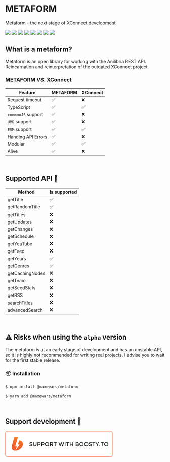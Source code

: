 # METAFORM

Metaform - the next stage of XConnect development

![](https://img.shields.io/github/issues/maxqwars/metaform)
![](https://img.shields.io/github/forks/maxqwars/metaform)
![](https://img.shields.io/github/stars/maxqwars/metaform)
![](https://img.shields.io/github/license/maxqwars/metaform)
![](https://img.shields.io/librariesio/dependents/npm/@maxqwars/metaform)
![](https://img.shields.io/github/release-date/maxqwars/metaform)
![](https://img.shields.io/github/contributors/maxqwars/metaform)
![](https://img.shields.io/github/package-json/v/maxqwars/metaform)

## What is a metaform?

Metaform is an open library for working with the Anilibria REST API. Reincarnation and reinterpretation of the outdated XConnect project.

### METAFORM VS. XConnect

| Feature            | METAFORM | XConnect |
| ------------------ | -------- | -------- |
| Request timeout    | ✅       | ❌       |
| TypeScript         | ✅       | ✅       |
| `commonJS` support | ✅       | ❌       |
| `UMD` support      | ✅       | ❌       |
| `ESM` support      | ✅       | ✅       |
| Handing API Errors | ✅       | ❌       |
| Modular            | ✅       | ✅       |
| Alive              | ✅       | ❌       |

<br />

## Supported API 🔌

| Method          | Is supported |
| --------------- | ------------ |
| getTitle        | ✅           |
| getRandomTitle  | ✅           |
| getTitles       | ❌           |
| getUpdates      | ❌           |
| getChanges      | ❌           |
| getSchedule     | ❌           |
| getYouTube      | ❌           |
| getFeed         | ❌           |
| getYears        | ✅           |
| getGenres       | ✅           |
| getCachingNodes | ❌           |
| getTeam         | ❌           |
| getSeedStats    | ❌           |
| getRSS          | ❌           |
| searchTitles    | ❌           |
| advancedSearch  | ❌           |

<br />

## ⚠️ Risks when using the `alpha` version

The metaform is at an early stage of development and has an unstable API, so it is highly not recommended for writing real projects. I advise you to wait for the first stable release.

### 📦 Installation

```shell
$ npm install @maxqwars/metaform
```

```shell
$ yarn add @maxqwars/metaform
```

<br />

## Support development 💸

[![Support with Boosty.to](./boosty.png)](https://boosty.to/maxqwars)
